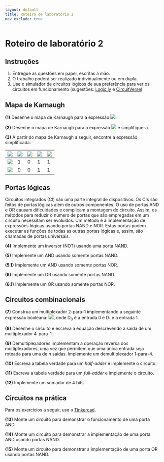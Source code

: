 ```yaml
---
layout: default
title: Roteiro de laboratório 2
nav_exclude: true
---
```


# Roteiro de laboratório 2

## Instruções

1. Entregue as questões em papel, escritas à mão. 
2. O trabalho poderá ser realizado individualmente ou em dupla.
3. Use o simulador de circuitos lógicos de sua preferência para ver os circuitos em funcionamento (sugestões: [Logic.ly](https://logic.ly/demo/) e [CircuitVerse](https://circuitverse.org/simulator))

## Mapa de Karnaugh

**(1)** Desenhe o mapa de Karnaugh para a expressão <img src="https://latex.codecogs.com/svg.image?Z = \overline{A} . B . \overline{C} + A.C"/>.

**(2)** Desenhe o mapa de Karnaugh para a expressão <img src="https://latex.codecogs.com/svg.image?Z = \overline{A} . \overline{B} . \overline{C} + A . \overline{B} . \overline{C}"/> e simplifique-a.

**(3)** A partir do mapa de Karnaugh a seguir, encontre a expressão simplificada.

| <img src="https://latex.codecogs.com/svg.image?Z"/> | <img src="https://latex.codecogs.com/svg.image?\overline{A}.\overline{B}"/> | <img src="https://latex.codecogs.com/svg.image?\overline{A}B"/> | <img src="https://latex.codecogs.com/svg.image?AB"/> | <img src="https://latex.codecogs.com/svg.image?A\overline{B}"/> |
|--|--|--|--|--|
| <img src="https://latex.codecogs.com/svg.image?\overline{C}"/> | 1 | 0 | 1 | 1 |
| <img src="https://latex.codecogs.com/svg.image?C"/> | 0 | 0 | 1 | 1 |

## Portas lógicas

Circuitos integrados (CI) são uma parte integral de dispositivos. Os CIs são feitos de portas lógicas além de outros componentes. O uso de portas AND e OR causam dificuldades e complicam a montagem do circuito. Assim, os métodos para reduzir o número de portas que são empregadas em um circuito necessitam ser evoluídos. Um método é a implementação de expressões lógicas usando portas NAND e NOR. Estas portas podem executar as funções de todas as outras portas lógicas e, assim, são chamadas de portas universais.

**(4)** Implemente um inversor (NOT) usando uma porta NAND.

**(5)** Implemente um AND usando somente portas NAND.

**(5.1)** Implemente um AND usando somente portas NOR.

**(6)** Implemente um OR usando somente portas NAND. 

**(6.1)** Implemente um OR usando somente portas NOR.

## Circuitos combinacionais

**(7)** Construa um multiplexador 2-para-1 implementando a seguinte expressão booleana: <img src="https://latex.codecogs.com/svg.image?Z=\overline{A}.D_0+A.D_1"/>, onde D<sub>0</sub> é a entrada 0 e D<sub>1</sub> é a entrada 1.

**(8)** Desenhe o circuito e escreva a equação descrevendo a saída de um multiplexador 4-para-1.

**(9)** Demultiplexadores implementam a operação reversa dos multiplexadores, uma vez que permitem que uma única entrada seja roteada para uma de *n* saídas. Implemente um demultiplexador 1-para-4.

**(10)** Escreva a tabela verdade para um *half-adder* e implemente o circuito.

**(11)** Escreva a tabela verdade para um *full-adder* e implemente o circuito.

**(12)** Implemente um somador de 4 bits.

## Circuitos na prática

Para os exercícios a seguir, use o [Tinkercad](https://www.tinkercad.com/).

**(13)** Monte um circuito para demonstrar o funcionamento de uma porta AND.

**(14)** Monte um circuito para demonstrar a implementação de uma porta AND usando portas NAND.

**(15)** Monte um circuito para demonstrar a implementação de uma porta OR usando portas NAND.